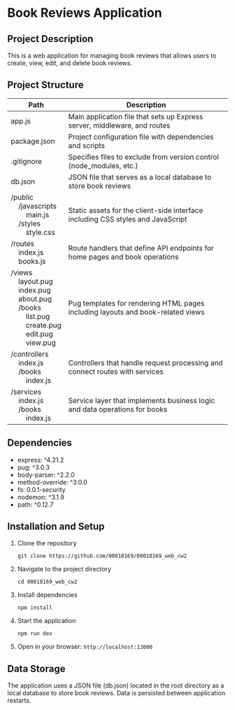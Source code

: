 # Book Reviews Application

## Project Description
This is a web application for managing book reviews that allows users to create, view, edit, and delete book reviews.

## Project Structure

| Path | Description |
|------|-------------|
| app.js | Main application file that sets up Express server, middleware, and routes |
| package.json | Project configuration file with dependencies and scripts |
| .gitignore | Specifies files to exclude from version control (node_modules, etc.) |
| db.json | JSON file that serves as a local database to store book reviews |
| /public<br>&nbsp;&nbsp;&nbsp;&nbsp;/javascripts<br>&nbsp;&nbsp;&nbsp;&nbsp;&nbsp;&nbsp;&nbsp;&nbsp;main.js<br>&nbsp;&nbsp;&nbsp;&nbsp;/styles<br>&nbsp;&nbsp;&nbsp;&nbsp;&nbsp;&nbsp;&nbsp;&nbsp;style.css | Static assets for the client-side interface including CSS styles and JavaScript |
| /routes<br>&nbsp;&nbsp;&nbsp;&nbsp;index.js<br>&nbsp;&nbsp;&nbsp;&nbsp;books.js | Route handlers that define API endpoints for home pages and book operations |
| /views<br>&nbsp;&nbsp;&nbsp;&nbsp;layout.pug<br>&nbsp;&nbsp;&nbsp;&nbsp;index.pug<br>&nbsp;&nbsp;&nbsp;&nbsp;about.pug<br>&nbsp;&nbsp;&nbsp;&nbsp;/books<br>&nbsp;&nbsp;&nbsp;&nbsp;&nbsp;&nbsp;&nbsp;&nbsp;list.pug<br>&nbsp;&nbsp;&nbsp;&nbsp;&nbsp;&nbsp;&nbsp;&nbsp;create.pug<br>&nbsp;&nbsp;&nbsp;&nbsp;&nbsp;&nbsp;&nbsp;&nbsp;edit.pug<br>&nbsp;&nbsp;&nbsp;&nbsp;&nbsp;&nbsp;&nbsp;&nbsp;view.pug | Pug templates for rendering HTML pages including layouts and book-related views |
| /controllers<br>&nbsp;&nbsp;&nbsp;&nbsp;index.js<br>&nbsp;&nbsp;&nbsp;&nbsp;/books<br>&nbsp;&nbsp;&nbsp;&nbsp;&nbsp;&nbsp;&nbsp;&nbsp;index.js | Controllers that handle request processing and connect routes with services |
| /services<br>&nbsp;&nbsp;&nbsp;&nbsp;index.js<br>&nbsp;&nbsp;&nbsp;&nbsp;/books<br>&nbsp;&nbsp;&nbsp;&nbsp;&nbsp;&nbsp;&nbsp;&nbsp;index.js | Service layer that implements business logic and data operations for books |

## Dependencies
- express: ^4.21.2
- pug: ^3.0.3
- body-parser: ^2.2.0
- method-override: ^3.0.0
- fs: 0.0.1-security
- nodemon: ^3.1.9
- path: ^0.12.7

## Installation and Setup
1. Clone the repository
   ```
   git clone https://github.com/00018169/00018169_web_cw2
   ```
2. Navigate to the project directory
   ```
   cd 00018169_web_cw2
   ```
3. Install dependencies
   ```
   npm install
   ```
4. Start the application
   ```
   npm run dev
   ```
5. Open in your browser: `http://localhost:13000`

## Data Storage
The application uses a JSON file (db.json) located in the root directory as a local database to store book reviews. Data is persisted between application restarts.
